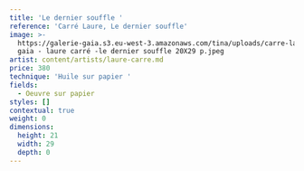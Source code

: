 ```yaml
---
title: 'Le dernier souffle '
reference: 'Carré Laure, Le dernier souffle'
image: >-
  https://galerie-gaia.s3.eu-west-3.amazonaws.com/tina/uploads/carre-laure/galerie
  gaia - laure carré -le dernier souffle 20X29 p.jpeg
artist: content/artists/laure-carre.md
price: 380
technique: 'Huile sur papier '
fields:
  - Oeuvre sur papier
styles: []
contextual: true
weight: 0
dimensions:
  height: 21
  width: 29
  depth: 0
---
```


